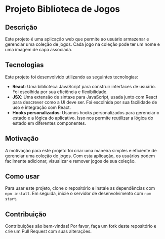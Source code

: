 # Projeto Biblioteca de Jogos

## Descrição

Este projeto é uma aplicação web que permite ao usuário armazenar e gerenciar uma coleção de jogos. Cada jogo na coleção pode ter um nome e uma imagem de capa associada.

## Tecnologias

Este projeto foi desenvolvido utilizando as seguintes tecnologias:

- **React**: Uma biblioteca JavaScript para construir interfaces de usuário. Foi escolhida por sua eficiência e flexibilidade.
- **JSX**: Uma extensão de sintaxe para JavaScript, usada junto com React para descrever como a UI deve ser. Foi escolhida por sua facilidade de uso e integração com React.
- **Hooks personalizados**: Usamos hooks personalizados para gerenciar o estado e a lógica do aplicativo. Isso nos permite reutilizar a lógica do estado em diferentes componentes.

## Motivação

A motivação para este projeto foi criar uma maneira simples e eficiente de gerenciar uma coleção de jogos. Com esta aplicação, os usuários podem facilmente adicionar, visualizar e remover jogos de sua coleção.

## Como usar

Para usar este projeto, clone o repositório e instale as dependências com `npm install`. Em seguida, inicie o servidor de desenvolvimento com `npm start`.

## Contribuição

Contribuições são bem-vindas! Por favor, faça um fork deste repositório e crie um Pull Request com suas alterações.